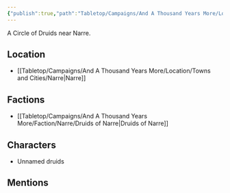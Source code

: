 ```yaml
---
{"publish":true,"path":"Tabletop/Campaigns/And A Thousand Years More/Location/Towns and Cities/Landmarks/Narre/Druid Circle.md","permalink":"/tabletop/campaigns/and-a-thousand-years-more/location/towns-and-cities/landmarks/narre/druid-circle/","title":"Druid Circle"}
---
```



A Circle of Druids near Narre.

## Location

- [[Tabletop/Campaigns/And A Thousand Years More/Location/Towns and Cities/Narre\|Narre]]

## Factions

- [[Tabletop/Campaigns/And A Thousand Years More/Faction/Narre/Druids of Narre\|Druids of Narre]]

## Characters

- Unnamed druids

## Mentions


